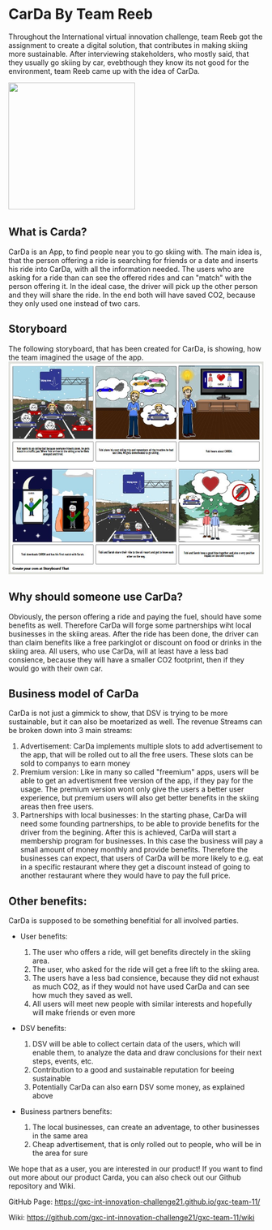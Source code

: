 # CarDa By Team Reeb
Throughout the International virtual innovation challenge, team Reeb got the assignment to create a digital solution, that contributes in making skiing more sustainable.
After interviewing stakeholders, who mostly said, that they usually go skiing by car, evebthough they know its not good for the environment, team Reeb came up with the idea of CarDa.

<img src="gxc-team-11/main/Cardas%20Logo.jpeg" width="250" height="250">


## What is Carda?

CarDa is an App, to find people near you to go skiing with. The main idea is, that the person offering a ride is searching for friends or a date and inserts his ride into CarDa, with all the information needed. 
The users who are asking for a ride than can see the offered rides and can "match" with the person offering it. In the ideal case, the driver will pick up the other person and they will share the ride. In the end both will have saved CO2, because they only used one instead of two cars.

## Storyboard
The following storyboard, that has been created for CarDa, is showing, how the team imagined the usage of the app.
![](https://github.com/gxc-int-innovation-challenge21/gxc-team-11/blob/main/Storyboard_final.jpeg)


## Why should someone use CarDa?

Obviously, the person offering a ride and paying the fuel, should have some benefits as well. Therefore CarDa will forge some partnerships wiht local businesses in the skiing areas. After the ride has been done, the driver can than claim benefits like a free parkinglot or discount on food or drinks in the skiing area.
All users, who use CarDa, will at least have a less bad consience, because they will have a smaller CO2 footprint, then if they would go with their own car.

## Business model of CarDa

CarDa is not just a gimmick to show, that DSV is trying to be more sustainable, but it can also be moetarized as well. The revenue Streams can be broken down into 3 main streams:
  1. Advertisement: CarDa implements multiple slots to add advertisement to the app, that will be rolled out to all the free users. These slots can be sold to companys to earn          money
  2. Premium version: Like in many so called "freemium" apps, users will be able to get an advertisment free version of the app, if they pay for the usage. The premium version          wont only give the users a better user experience, but premium users will also get better benefits in the skiing areas then free users.
  3. Partnerships with local businesses: In the starting phase, CarDa will need some founding partnerships, to be able to provide benefits for the driver from the begining.          After this is achieved, CarDa will start a membership program for businesses. In this case the business will pay a small amount of money monthly and provide benefits.            Therefore the businesses can expect, that users of CarDa will be more likely to e.g. eat in a specific restaurant where they get a discount instead of going to another          restaurant where they would have to pay the full price.

## Other benefits:

CarDa is supposed to be something benefitial for all involved parties. 
- User benefits:
  1. The user who offers a ride, will get benefits directely in the skiing area.
  2. The user, who asked for the ride will get a free lift to the skiing area.
  3. The users have a less bad consience, because they did not exhaust as much CO2, as if they would not have used CarDa and can see how much they saved as well.
  4. All users will meet new people with similar interests and hopefully will make friends or even more
  
- DSV benefits:
  1. DSV will be able to collect certain data of the users, which will enable them, to analyze the data and draw conclusions for their next steps, events, etc.
  2. Contribution to a good and sustainable reputation for beeing sustainable
  3. Potentially CarDa can also earn DSV some money, as explained above

- Business partners benefits:
  1. The local businesses, can create an adventage, to other businesses in the same area
  2. Cheap advertisement, that is only rolled out to people, who will be in the area for sure

We hope that as a user, you are interested in our product! If you want to find out more about our product Carda, you can also check out our Github repository and Wiki.

GitHub Page: https://gxc-int-innovation-challenge21.github.io/gxc-team-11/

Wiki: https://github.com/gxc-int-innovation-challenge21/gxc-team-11/wiki
